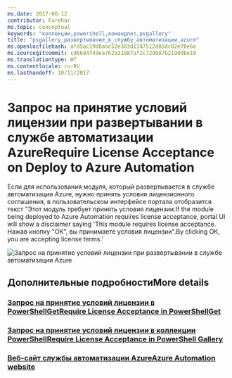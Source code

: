 ```yaml
---
ms.date: 2017-06-12
contributor: Farehar
ms.topic: conceptual
keywords: "коллекции,powershell,командлет,psgallery"
title: "psgallery_развертывание_в_службу_автоматизации_azure"
ms.openlocfilehash: afd5ac19d8aac52e383d1147512d85dc82e76e6e
ms.sourcegitcommit: cd66d4f49ea762a31887af2c72d087b219ddbe10
ms.translationtype: HT
ms.contentlocale: ru-RU
ms.lasthandoff: 10/11/2017
---
```

<a name="require-license-acceptance-on-deploy-to-azure-automation"></a><span data-ttu-id="8f08a-103">Запрос на принятие условий лицензии при развертывании в службе автоматизации Azure</span><span class="sxs-lookup"><span data-stu-id="8f08a-103">Require License Acceptance on Deploy to Azure Automation</span></span>
===========================

<span data-ttu-id="8f08a-104">Если для использования модуля, который развертывается в службе автоматизации Azure, нужно принять условия лицензионного соглашения, в пользовательском интерфейсе портала отобразится текст "Этот модуль требует принять условия лицензии.</span><span class="sxs-lookup"><span data-stu-id="8f08a-104">If the module being deployed to Azure Automation requires license acceptance, portal UI will show a disclaimer saying 'This module requires license acceptance.</span></span> <span data-ttu-id="8f08a-105">Нажав кнопку "ОК", вы принимаете условия лицензии".</span><span class="sxs-lookup"><span data-stu-id="8f08a-105">By clicking OK, you are accepting license terms.'</span></span>


![Запрос на принятие условий лицензии при развертывании в службе автоматизации Azure](Images/DeployToAzureAutomationRequireLicenseAcceptanceDisclaimer.png)


## <a name="more-details"></a><span data-ttu-id="8f08a-107">Дополнительные подробности</span><span class="sxs-lookup"><span data-stu-id="8f08a-107">More details</span></span>
### <a name="require-license-acceptance-in-powershellgetpsgetmodulerequirelicenseacceptancemd"></a>[<span data-ttu-id="8f08a-108">Запрос на принятие условий лицензии в PowerShellGet</span><span class="sxs-lookup"><span data-stu-id="8f08a-108">Require License Acceptance in PowerShellGet</span></span>](../psget/module/RequireLicenseAcceptance.md)
### <a name="require-license-acceptance-in-powershell-gallerypsgalleryrequireslicenseacceptancemd"></a>[<span data-ttu-id="8f08a-109">Запрос на принятие условий лицензии в коллекции PowerShell</span><span class="sxs-lookup"><span data-stu-id="8f08a-109">Require License Acceptance in PowerShell Gallery</span></span>](psgallery_requires_license_acceptance.md)
### <a name="azure-automation-websitehttpazuremicrosoftcomen-usservicesautomation"></a>[<span data-ttu-id="8f08a-110">Веб-сайт службы автоматизации Azure</span><span class="sxs-lookup"><span data-stu-id="8f08a-110">Azure Automation website</span></span>](http://azure.microsoft.com/en-us/services/automation/)

